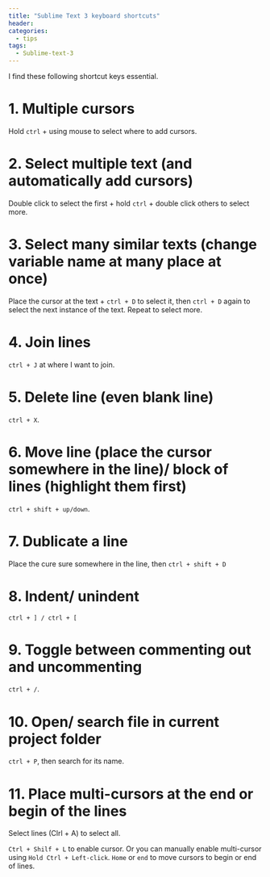 ```yaml
---
title: "Sublime Text 3 keyboard shortcuts"
header:
categories:
  - tips
tags:
  - Sublime-text-3
---
```


I find these following shortcut keys essential.

# 1. Multiple cursors

Hold `ctrl` + using mouse to select where to add cursors.

# 2. Select multiple text (and automatically add cursors)

Double click to select the first + hold `ctrl` + double click others to select more.

# 3. Select many similar texts (change variable name at many place at once)

Place the cursor at the text + `ctrl + D` to select it, then `ctrl + D` again to select the next instance of the text. Repeat to select more.

# 4. Join lines

`ctrl + J` at where I want to join.

# 5. Delete line (even blank line)

`ctrl + X`.

# 6. Move line (place the cursor somewhere in the line)/ block of lines (highlight them first)

`ctrl + shift + up/down`.

# 7. Dublicate a line

Place the cure sure somewhere in the line, then `ctrl + shift + D`

# 8. Indent/ unindent

`ctrl + ] / ctrl + [`

# 9. Toggle between commenting out and uncommenting

`ctrl + /`.

# 10. Open/ search file in current project folder

`ctrl + P`, then search for its name.

# 11. Place multi-cursors at the end or begin of the lines

Select lines (Clrl + A) to select all.

`Ctrl + Shilf + L` to enable cursor. Or you can manually enable multi-cursor using `Hold Ctrl + Left-click`.
`Home` or `end` to move cursors to begin or end of lines.
